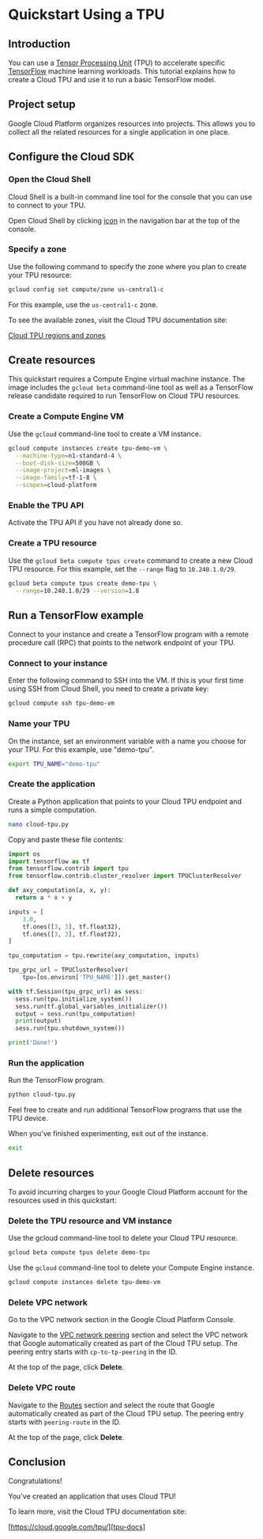 # Quickstart Using a TPU

<walkthrough-tutorial-url url="https://cloud.google.com/tpu/docs/quickstart"></walkthrough-tutorial-url>

## Introduction

You can use a [Tensor Processing Unit][tpu-docs] (TPU) to accelerate specific
[TensorFlow][tensor-flow] machine learning workloads. This tutorial explains how
to create a Cloud TPU and use it to run a basic TensorFlow model.

## Project setup

Google Cloud Platform organizes resources into projects. This allows you to
collect all the related resources for a single application in one place.

<walkthrough-project-billing-setup></walkthrough-project-billing-setup>

## Configure the Cloud SDK

### Open the Cloud Shell

Cloud Shell is a built-in command line tool for the console that you can use to
connect to your TPU.

Open Cloud Shell by clicking
<walkthrough-cloud-shell-icon></walkthrough-cloud-shell-icon>
[icon][spotlight-open-devshell] in the navigation bar at the top of the console.

### Specify a zone

Use the following command to specify the zone where you plan to create your TPU
resource:

```bash
gcloud config set compute/zone us-central1-c
```

For this example, use the `us-central1-c` zone.

To see the available zones, visit the Cloud TPU documentation site:

[Cloud TPU regions and zones][tpu-regions]

## Create resources

This quickstart requires a Compute Engine virtual machine instance. The image
includes the `gcloud beta` command-line tool as well as a TensorFlow release
candidate required to run TensorFlow on Cloud TPU resources.

### Create a Compute Engine VM

Use the `gcloud` command-line tool to create a VM instance.

```bash
gcloud compute instances create tpu-demo-vm \
  --machine-type=n1-standard-4 \
  --boot-disk-size=500GB \
  --image-project=ml-images \
  --image-family=tf-1-8 \
  --scopes=cloud-platform
```

### Enable the TPU API

Activate the TPU API if you have not already done so.

<walkthrough-enable-apis apis="tpu.googleapis.com"></walkthrough-enable-apis>

### Create a TPU resource

Use the `gcloud beta compute tpus create` command to create a new Cloud TPU
resource. For this example, set the `--range` flag to `10.240.1.0/29`.

```bash
gcloud beta compute tpus create demo-tpu \
  --range=10.240.1.0/29 --version=1.8
```

## Run a TensorFlow example

Connect to your instance and create a TensorFlow program with a remote procedure
call (RPC) that points to the network endpoint of your TPU.

### Connect to your instance

Enter the following command to SSH into the VM. If this is your first time using
SSH from Cloud Shell, you need to create a private key:

```bash
gcloud compute ssh tpu-demo-vm
```

### Name your TPU

On the instance, set an environment variable with a name you choose for your
TPU. For this example, use "demo-tpu".

```bash
export TPU_NAME="demo-tpu"
```

### Create the application

Create a Python application that points to your Cloud TPU endpoint and runs a
simple computation.

```bash
nano cloud-tpu.py
```

Copy and paste these file contents:

```python
import os
import tensorflow as tf
from tensorflow.contrib import tpu
from tensorflow.contrib.cluster_resolver import TPUClusterResolver

def axy_computation(a, x, y):
  return a * x + y

inputs = [
    3.0,
    tf.ones([3, 3], tf.float32),
    tf.ones([3, 3], tf.float32),
]

tpu_computation = tpu.rewrite(axy_computation, inputs)

tpu_grpc_url = TPUClusterResolver(
    tpu=[os.environ['TPU_NAME']]).get_master()

with tf.Session(tpu_grpc_url) as sess:
  sess.run(tpu.initialize_system())
  sess.run(tf.global_variables_initializer())
  output = sess.run(tpu_computation)
  print(output)
  sess.run(tpu.shutdown_system())

print('Done!')
```

### Run the application

Run the TensorFlow program.

```bash
python cloud-tpu.py
```

Feel free to create and run additional TensorFlow programs that use the TPU
device.

When you've finished experimenting, exit out of the instance.

```bash
exit
```

## Delete resources

To avoid incurring charges to your Google Cloud Platform account for the
resources used in this quickstart:

### Delete the TPU resource and VM instance

Use the gcloud command-line tool to delete your Cloud TPU resource.

```bash
gcloud beta compute tpus delete demo-tpu
```

Use the `gcloud` command-line tool to delete your Compute Engine instance.

```bash
gcloud compute instances delete tpu-demo-vm
```

### Delete VPC network

Go to the VPC network section in the Google Cloud Platform Console.

<walkthrough-menu-navigation sectionId="VIRTUAL_NETWORK_SECTION"></walkthrough-menu-navigation>

Navigate to the [VPC network peering][spotlight-network-peering] section and
select the VPC network that Google automatically created as part of the Cloud
TPU setup. The peering entry starts with `cp-to-tp-peering` in the ID.

At the top of the page, click **Delete**.

### Delete VPC route

Navigate to the [Routes][spotlight-routes-list] section and select the route
that Google automatically created as part of the Cloud TPU setup. The peering
entry starts with `peering-route` in the ID.

At the top of the page, click **Delete**.

## Conclusion

<walkthrough-conclusion-trophy></walkthrough-conclusion-trophy>

Congratulations!

You've created an application that uses Cloud TPU!

To learn more, visit the Cloud TPU documentation site:

[https://cloud.google.com/tpu/][tpu-docs]

[tpu-docs]: https://cloud.google.com/tpu/docs/
[tensor-flow]: https://www.tensorflow.org/
[request-tpu-quota]: https://services.google.com/fb/forms/cloud-tpu-beta-request/
[spotlight-open-devshell]: walkthrough://spotlight-pointer?spotlightId=devshell-activate-button
[tpu-regions]: https://cloud.google.com/tpu/docs/regions
[spotlight-network-peering]: walkthrough://spotlight-pointer?cssSelector=#cfctest-section-nav-item-peering_list
[spotlight-routes-list]: walkthrough://spotlight-pointer?cssSelector=#cfctest-section-nav-item-routes_list
